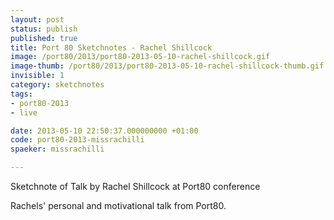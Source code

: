 ```yaml
---
layout: post
status: publish
published: true
title: Port 80 Sketchnotes - Rachel Shillcock
image: /port80/2013/port80-2013-05-10-rachel-shillcock.gif
image-thumb: /port80/2013/port80-2013-05-10-rachel-shillcock-thumb.gif
invisible: 1
category: sketchnotes
tags:
- port80-2013
- live

date: 2013-05-10 22:50:37.000000000 +01:00
code: port80-2013-missrachilli
spaeker: missrachilli

---
```

Sketchnote of Talk by Rachel Shillcock at Port80 conference

Rachels' personal and motivational talk from Port80.
